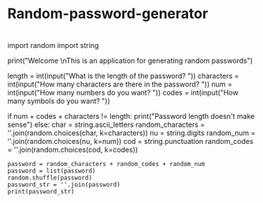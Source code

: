 # Random-password-generator
#
import random
import string

print("Welcome \nThis is an application for generating random passwords")

length = int(input("What is the length of the password? "))
characters = int(input("How many characters are there in the password? "))
num = int(input("How many numbers do you want? "))
codes = int(input("How many symbols do you want? "))

if num + codes + characters != length:
    print("Password length doesn't make sense")
else:
    char = string.ascii_letters
    random_characters = ''.join(random.choices(char, k=characters))
    nu = string.digits
    random_num = ''.join(random.choices(nu, k=num))
    cod = string.punctuation
    random_codes = ''.join(random.choices(cod, k=codes))
    
    password = random_characters + random_codes + random_num
    password = list(password)
    random.shuffle(password)
    password_str = ''.join(password)
    print(password_str)
